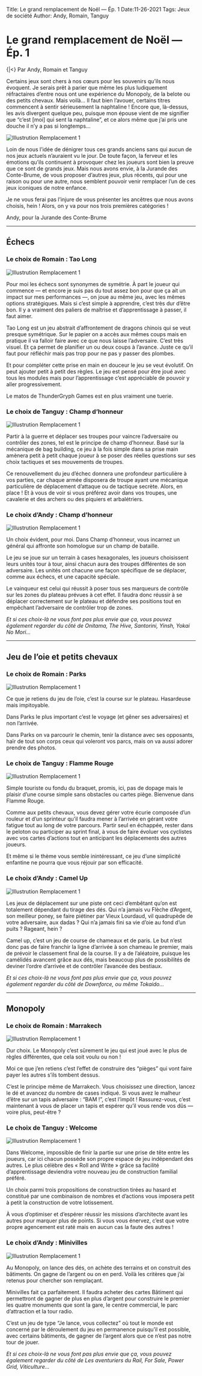 Title: Le grand remplacement de Noël — Ép. 1
Date:11-26-2021
Tags: Jeux de société
Author: Andy, Romain, Tanguy

# Le grand remplacement de Noël — Ép. 1
{|<} Par Andy, Romain et Tanguy

Certains jeux sont chers à nos cœurs pour les souvenirs qu’ils nous évoquent. Je serais prêt à parier que même les plus ludiquement réfractaires d’entre nous ont une expérience du Monopoly, de la belote ou des petits chevaux. Mais voilà… Il faut bien l’avouer, certains titres commencent à sentir sérieusement la naphtaline ! Encore que, là-dessus, les avis divergent quelque peu, puisque mon épouse vient de me signifier que “c’est [moi] qui sent la naphtaline”, et ce alors même que j’ai pris une douche il n’y a pas si longtemps…

![Illustrution Remplacement 1](/_images/images/remplacement1.jpeg)

Loin de nous l’idée de dénigrer tous ces grands anciens sans qui aucun de nos jeux actuels n’auraient vu le jour. De toute façon, la ferveur et les émotions qu’ils continuent à provoquer chez les joueurs sont bien la preuve que ce sont de grands jeux. Mais nous avons envie, à la Jurande des Conte-Brume, de vous proposer d’autres jeux, plus récents, qui pour une raison ou pour une autre, nous semblent pouvoir venir remplacer l’un de ces jeux iconiques de notre enfance.

Je ne vous ferai pas l’injure de vous présenter les ancêtres que nous avons choisis, hein ! Alors, on y va pour nos trois premières catégories !

Andy, pour la Jurande des Conte-Brume

---

## Échecs
### Le choix de Romain : Tao Long

![Illustrution Remplacement 1](/_images/images/taolong.jpeg)

Pour moi les échecs sont synonymes de symétrie. À part le joueur qui commence — et encore je suis pas du tout assez bon pour que ça ait un impact sur mes performances —, on joue au même jeu, avec les mêmes options stratégiques. Mais si c’est simple à apprendre, c’est très dur d’être bon. Il y a vraiment des paliers de maîtrise et d’apprentissage à passer, il faut aimer.

Tao Long est un jeu abstrait d’affrontement de dragons chinois qui se veut presque symétrique. Sur le papier on a accès aux mêmes coups mais en pratique il va falloir faire avec ce que nous laisse l’adversaire. C’est très visuel. Et ça permet de planifier un ou deux coups à l’avance. Juste ce qu’il faut pour réfléchir mais pas trop pour ne pas y passer des plombes.

Et pour compléter cette prise en main en douceur le jeu se veut évolutif. On peut ajouter petit à petit des règles. Le jeu est pensé pour être joué avec tous les modules mais pour l’apprentissage c’est appréciable de pouvoir y aller progressivement.

Le matos de ThunderGryph Games est en plus vraiment une tuerie.

### Le choix de Tanguy : Champ d’honneur

![Illustrution Remplacement 1](/_images/images/champhonneur.jpeg)

Partir à la guerre et déplacer ses troupes pour vaincre l’adversaire ou contrôler des zones, tel est le principe de champ d’honneur. Basé sur la mécanique de bag building, ce jeu à la fois simple dans sa prise main amènera petit à petit chaque joueur à se poser des réelles questions sur ses choix tactiques et ses mouvements de troupes.

Ce renouvellement du jeu d’échec donnera une profondeur particulière à vos parties, car chaque armée disposera de troupe ayant une mécanique particulière de déplacement d’attaque ou de tactique secrète. Alors, en place ! Et à vous de voir si vous préférez avoir dans vos troupes, une cavalerie et des archers ou des piquiers et arbalétriers.

### Le choix d’Andy : Champ d’honneur

![Illustrution Remplacement 1](/_images/images/champhonneur2.jpeg)

Un choix évident, pour moi. Dans Champ d’honneur, vous incarnez un général qui affronte son homologue sur un champ de bataille.

Le jeu se joue sur un terrain à cases hexagonales, les joueurs choisissent leurs unités tour à tour, ainsi chacun aura des troupes différentes de son adversaire. Les unités ont chacune une façon spécifique de se déplacer, comme aux échecs, et une capacité spéciale.

Le vainqueur est celui qui réussit à poser tous ses marqueurs de contrôle sur les zones du plateau prévues à cet effet. Il faudra donc réussir à se déplacer correctement sur le plateau et défendre ses positions tout en empêchant l’adversaire de contrôler trop de zones.

*Et si ces choix-là ne vous font pas plus envie que ça, vous pouvez également regarder du côté de Onitama, The Hive, Santorini, Yinsh, Yokai No Mori…*

---

## Jeu de l’oie et petits chevaux
### Le choix de Romain : Parks

![Illustrution Remplacement 1](/_images/images/parks.jpeg)

Ce que je retiens du jeu de l’oie, c’est la course sur le plateau. Hasardeuse mais impitoyable.

Dans Parks le plus important c’est le voyage (et gêner ses adversaires) et non l’arrivée.

Dans Parks on va parcourir le chemin, tenir la distance avec ses opposants, haïr de tout son corps ceux qui voleront vos parcs, mais on va aussi adorer prendre des photos.

### Le choix de Tanguy : Flamme Rouge

![Illustrution Remplacement 1](/_images/images/flammerouge.jpeg)

Simple touriste ou fondu du braquet, promis, ici, pas de dopage mais le plaisir d’une course simple sans obstacles ou cartes piège. Bienvenue dans Flamme Rouge.

Comme aux petits chevaux, vous devez gérer votre écurie composée d’un rouleur et d’un sprinteur qu’il faudra mener à l’arrivée en gérant votre fatigue tout au long de votre parcours. Partir seul en échappée, rester dans le peloton ou participer au sprint final, à vous de faire évoluer vos cyclistes avec vos cartes d’actions tout en anticipant les déplacements des autres joueurs.

Et même si le thème vous semble inintéressant, ce jeu d’une simplicité enfantine ne pourra que vous réjouir par son efficacité.

### Le choix d’Andy : Camel Up

![Illustrution Remplacement 1](/_images/images/camelup.jpeg)

Les jeux de déplacement sur une piste ont ceci d’embêtant qu’on est totalement dépendant du tirage des dés. Qui n’a jamais vu Flèche d’Argent, son meilleur poney, se faire piétiner par Vieux Lourdaud, vil quadrupède de votre adversaire, aux dadas ? Qui n’a jamais fini sa vie d’oie au fond d’un puits ? Rageant, hein ?

Camel up, c’est un jeu de course de chameaux et de paris. Le but n’est donc pas de faire franchir la ligne d’arrivée à son chameau le premier, mais de prévoir le classement final de la course. Il y a de l’aléatoire, puisque les camélidés avancent grâce aux dés, mais beaucoup plus de possibilités de deviner l’ordre d’arrivée et de contrôler l’avancée des bestiaux.

*Et si ces choix-là ne vous font pas plus envie que ça, vous pouvez également regarder du côté de Downforce, ou même Tokaido…*

---

## Monopoly
### Le choix de Romain : Marrakech

![Illustrution Remplacement 1](/_images/images/marrakech.jpeg)

Dur choix. Le Monopoly c’est sûrement le jeu qui est joué avec le plus de règles différentes, que cela soit voulu ou non !

Moi ce que j’en retiens c’est l’effet de construire des “pièges” qui vont faire payer les autres s’ils tombent dessus.

C’est le principe même de Marrakech. Vous choisissez une direction, lancez le dé et avancez du nombre de cases indiqué. Si vous avez le malheur d’être sur un tapis adversaire : “BAM !”, c’est l’impôt ! Rassurez-vous, c’est maintenant à vous de placer un tapis et espérer qu’il vous rende vos dûs — voire plus, peut-être ?

### Le choix de Tanguy : Welcome

![Illustrution Remplacement 1](/_images/images/welcome.jpeg)

Dans Welcome, impossible de finir la partie sur une prise de tête entre les joueurs, car ici chacun possède son propre espace de jeu indépendant des autres. Le plus célèbre des « Roll and Write » grâce sa facilité d’apprentissage deviendra votre nouveau jeu de construction familial préféré.

Un choix parmi trois propositions de construction tirées au hasard et constitué par une combinaison de nombres et d’actions vous imposera petit à petit la construction de votre lotissement.

À vous d’optimiser et d’espérer réussir les missions d’architecte avant les autres pour marquer plus de points. Si vous vous énervez, c’est que votre propre agencement est raté mais en aucun cas la faute des autres !

### Le choix d’Andy : Minivilles

![Illustrution Remplacement 1](/_images/images/miniville.jpeg)

Au Monopoly, on lance des dés, on achète des terrains et on construit des bâtiments. On gagne de l’argent ou on en perd. Voilà les critères que j’ai retenus pour chercher son remplaçant.

Minivilles fait ça parfaitement. Il faudra acheter des cartes Bâtiment qui permettront de gagner de plus en plus d’argent pour construire le premier les quatre monuments que sont la gare, le centre commercial, le parc d’attraction et la tour radio.

C’est un jeu de type “Je lance, vous collectez” où tout le monde est concerné par le déroulement du jeu en permanence puisqu’il est possible, avec certains bâtiments, de gagner de l’argent alors que ce n’est pas notre tour de jouer.

*Et si ces choix-là ne vous font pas plus envie que ça, vous pouvez également regarder du côté de Les aventuriers du Rail, For Sale, Power Grid, Viticulture…*